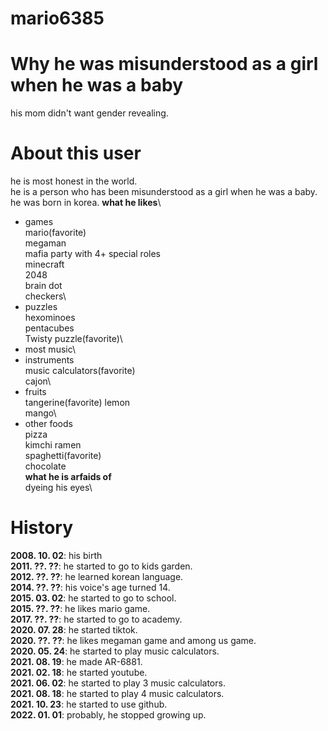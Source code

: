 # mario6385
# Why he was misunderstood as a girl when he was a baby
his mom didn't want gender revealing.
# About this user
he is most honest in the world.\
he is a person who has been misunderstood as a girl when he was a baby.\
he was born in korea.
**what he likes**\
- games\
mario(favorite)\
megaman\
mafia party with 4+ special roles\
minecraft\
2048\
brain dot\
checkers\
- puzzles\
hexominoes\
pentacubes\
Twisty puzzle(favorite)\
- most music\
- instruments\
music calculators(favorite)\
cajon\
- fruits\
tangerine(favorite)
lemon\
mango\
- other foods\
pizza\
kimchi ramen\
spaghetti(favorite)\
chocolate\
**what he is arfaids of**\
dyeing his eyes\
# History
**2008. 10. 02**: his birth\
**2011. ??. ??**: he started to go to kids garden.\
**2012. ??. ??**: he learned korean language.\
**2014. ??. ??**: his voice's age turned 14.\
**2015. 03. 02**: he started to go to school.\
**2015. ??. ??**: he likes mario game.\
**2017. ??. ??**: he started to go to academy.\
**2020. 07. 28**: he started tiktok.\
**2020. ??. ??**: he likes megaman game and among us game.\
**2020. 05. 24**: he started to play music calculators.\
**2021. 08. 19**: he made AR-6881.\
**2021. 02. 18**: he started youtube.\
**2021. 06. 02**: he started to play 3 music calculators.\
**2021. 08. 18**: he started to play 4 music calculators.\
**2021. 10. 23**: he started to use github.\
**2022. 01. 01**: probably, he stopped growing up.
